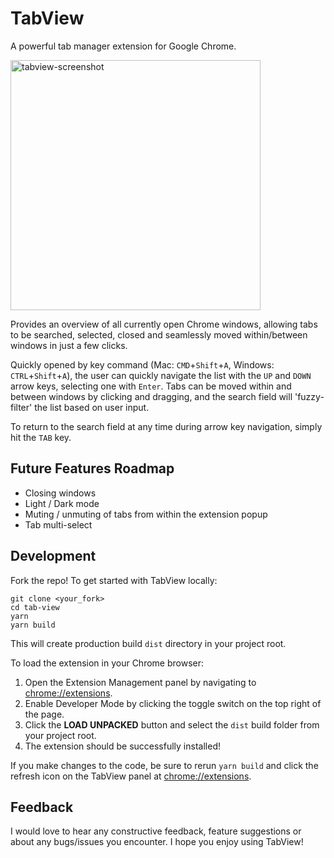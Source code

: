 # TabView


A powerful tab manager extension for Google Chrome.

<img width="400" alt="tabview-screenshot" src="https://user-images.githubusercontent.com/40216869/87453896-25364c00-c5fb-11ea-9e19-a436f56f9dab.png">

Provides an overview of all currently open Chrome windows, allowing tabs to be searched, selected, closed and seamlessly moved within/between windows in just a few clicks.

Quickly opened by key command (Mac: `CMD`+`Shift`+`A`, Windows: `CTRL`+`Shift`+`A`), the user can quickly navigate the list with the `UP` and `DOWN` arrow keys, selecting one with `Enter`. Tabs can be moved within and between windows by clicking and dragging, and the search field will 'fuzzy-filter' the list based on user input.

To return to the search field at any time during arrow key navigation, simply hit the `TAB` key.

## Future Features Roadmap

- Closing windows
- Light / Dark mode
- Muting / unmuting of tabs from within the extension popup
- Tab multi-select

## Development

Fork the repo! To get started with TabView locally:

    git clone <your_fork>
    cd tab-view
    yarn
    yarn build

This will create production build `dist` directory in your project root.

To load the extension in your Chrome browser:

1. Open the Extension Management panel by navigating to [chrome://extensions](chrome://extensions).
2. Enable Developer Mode by clicking the toggle switch on the top right of the page.
3. Click the __LOAD UNPACKED__ button and select the `dist` build folder from your project root.
4. The extension should be successfully installed!

If you make changes to the code, be sure to rerun `yarn build` and click the refresh icon on the TabView panel at [chrome://extensions](chrome://extensions).




## Feedback

I would love to hear any constructive feedback, feature suggestions or about any bugs/issues you encounter. I hope you enjoy using TabView!
